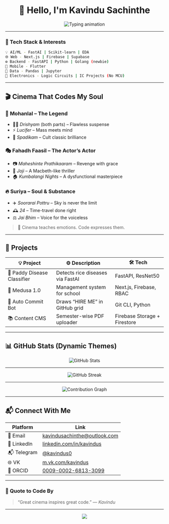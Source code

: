 <h1 align="center">👋 Hello, I'm Kavindu Sachinthe</h1>

<p align="center">
  <img src="https://readme-typing-svg.demolab.com?font=Fira+Code&size=24&pause=1000&color=00BFFF&width=500&lines=CS+Student+%7C+AI+%7C+Electronics+%7C+Web+Dev;FastAPI+%7C+Next.js+%7C+Flutter+%7C+Firebase;Mohanlal+%7C+Fahadh+%7C+Suriya+cinema+fan;Always+learning+%E2%9C%8C%EF%B8%8F+Always+curious" alt="Typing animation" />
</p>

---

### 🔧 Tech Stack & Interests
```bash
💡 AI/ML - FastAI | Scikit-learn | EDA  
🌐 Web - Next.js | Firebase | Supabase  
⚙️ Backend - FastAPI | Python | Golang (newbie)  
📱 Mobile - Flutter  
🔬 Data - Pandas | Jupyter  
🔌 Electronics - Logic Circuits | IC Projects (No MCU)  
```

---

## 🎬 Cinema That Codes My Soul

### 🌟 **Mohanlal** – The Legend
- 🕵️‍♂️ *Drishyam* (both parts) – Flawless suspense  
- ⚡ *Lucifer* – Mass meets mind  
- 🔨 *Spadikam* – Cult classic brilliance

### 🎭 **Fahadh Faasil** – The Actor’s Actor
- 📷 *Maheshinte Prathikaaram* – Revenge with grace  
- 🧠 *Joji* – A Macbeth-like thriller  
- 🏠 *Kumbalangi Nights* – A dysfunctional masterpiece

### 🔥 **Suriya** – Soul & Substance
- ✈️ *Soorarai Pottru* – Sky is never the limit  
- 🕰️ *24* – Time-travel done right  
- ⚖️ *Jai Bhim* – Voice for the voiceless

> 🎥 Cinema teaches emotions. Code expresses them.

---

## 🚀 Projects

| 💡 Project | ⚙️ Description | 🛠️ Tech |
|-----------|----------------|--------|
| 🧠 Paddy Disease Classifier | Detects rice diseases via FastAI | FastAPI, ResNet50 |
| 🧾 Medusa 1.0 | Management system for school | Next.js, Firebase, RBAC |
| 🔁 Auto Commit Bot | Draws “HIRE ME” in GitHub grid | Git CLI, Python |
| 📚 Content CMS | Semester-wise PDF uploader | Firebase Storage + Firestore |

---

## 📊 GitHub Stats (Dynamic Themes)

<div align="center">
  <picture>
    <source 
      srcset="https://github-readme-stats.vercel.app/api?username=kavindus&show_icons=true&theme=tokyonight"
      media="(prefers-color-scheme: dark)"
    />
    <source 
      srcset="https://github-readme-stats.vercel.app/api?username=kavindus&show_icons=true&theme=light"
      media="(prefers-color-scheme: light), (prefers-color-scheme: no-preference)"
    />
    <img src="https://github-readme-stats.vercel.app/api?username=kavindus&show_icons=true" alt="GitHub Stats" />
  </picture>
</div>

---

<div align="center">
  <img src="https://github-readme-streak-stats.herokuapp.com?user=kavindus&theme=tokyonight" alt="GitHub Streak" />
</div>

---

<div align="center">
  <img src="https://github-readme-activity-graph.vercel.app/graph?username=kavindus&theme=rogue" alt="Contribution Graph" />
</div>

---

## 📬 Connect With Me

| Platform | Link |
|----------|------|
| 📧 Email | [kavindusachinthe@outlook.com](mailto:kavindusachinthe@outlook.com) |
| 💼 LinkedIn | [linkedin.com/in/kavindus](https://www.linkedin.com/in/kavindus) |
| 📬 Telegram | [@kavindus0](https://t.me/kavindus0) |
| 🌐 VK | [m.vk.com/kavindus](https://m.vk.com/kavindus/) |
| 🧪 ORCID | [0009-0002-6813-3099](https://orcid.org/0009-0002-6813-3099) |

---

### 💬 Quote to Code By

> “Great cinema inspires great code.” — *Kavindu*

---

<p align="center">
  <img src="https://capsule-render.vercel.app/api?type=waving&color=gradient&height=150&section=footer"/>
</p>
